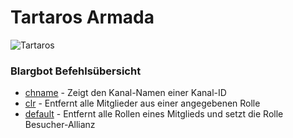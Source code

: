 
# Tartaros Armada
![Tartaros](https://cdn.discordapp.com/icons/635097309431988245/12acc95ccbeef1a83049c5b0e40e045e.png?size=512)

### Blargbot Befehlsübersicht

* [chname](Doku/chname.md) - Zeigt den Kanal-Namen einer Kanal-ID
* [clr](Doku/clr.md) - Entfernt alle Mitglieder aus einer angegebenen Rolle
* [default](Doku/default.md) - Entfernt alle Rollen eines Mitglieds und setzt die Rolle Besucher-Allianz














